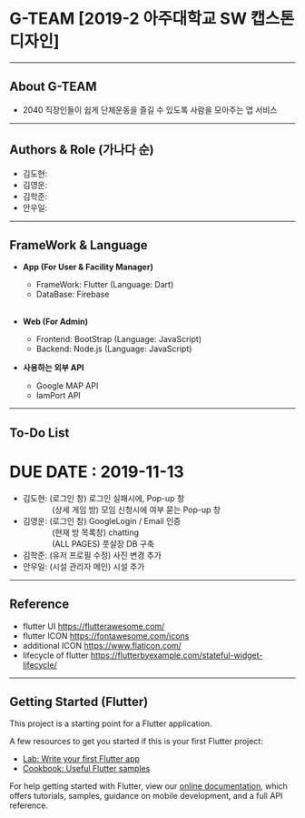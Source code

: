 # G-TEAM [2019-2 아주대학교 SW 캡스톤디자인]
---------------------------------------
## About G-TEAM
- 2040 직장인들이 쉽게 단체운동을 즐길 수 있도록 사람을 모아주는 앱 서비스

---------------------------------------
## Authors & Role (가나다 순)
- 김도현:
- 김영운:
- 김학준:
- 안우일:
---------------------------------------
## FrameWork & Language
- **App (For User & Facility Manager)**
  - FrameWork: Flutter (Language: Dart)
  - DataBase: Firebase
  <br><br>
- **Web (For Admin)**
  - Frontend: BootStrap (Language: JavaScript)
  - Backend: Node.js (Language: JavaScript)
  
- **사용하는 외부 API**
  - Google MAP API
  - IamPort API
---------------------------------------
## To-Do List 
# DUE DATE : 2019-11-13 
- 김도현: (로그인 창)       로그인 실패시에, Pop-up 창 </br>&nbsp;&nbsp;&nbsp;&nbsp;&nbsp;&nbsp;&nbsp;&nbsp;&nbsp;&nbsp;&nbsp;&nbsp;
(상세 게임 방)    모임 신청시에 여부 묻는 Pop-up 창 </br>
- 김영운: (로그인 창)       GoogleLogin / Email 인증 </br>&nbsp;&nbsp;&nbsp;&nbsp;&nbsp;&nbsp;&nbsp;&nbsp;&nbsp;&nbsp;&nbsp;&nbsp;
          (현재 방 목록창)  chatting </br>&nbsp;&nbsp;&nbsp;&nbsp;&nbsp;&nbsp;&nbsp;&nbsp;&nbsp;&nbsp;&nbsp;&nbsp;
          (ALL PAGES)       풋살장 DB 구축  </br>
- 김학준: (유저 프로필 수정) 사진 변경 추가  </br>
- 안우일: (시설 관리자 메인) 시설 추가 </br>
---------------------------------------
## Reference
- flutter UI      <https://flutterawesome.com/> 
- flutter ICON    <https://fontawesome.com/icons>  
- additional ICON <https://www.flaticon.com/> 
- lifecycle of flutter <https://flutterbyexample.com/stateful-widget-lifecycle/>
---------------------------------------
## Getting Started (Flutter)

This project is a starting point for a Flutter application.

A few resources to get you started if this is your first Flutter project:

- [Lab: Write your first Flutter app](https://flutter.dev/docs/get-started/codelab)
- [Cookbook: Useful Flutter samples](https://flutter.dev/docs/cookbook)

For help getting started with Flutter, view our
[online documentation](https://flutter.dev/docs), which offers tutorials,
samples, guidance on mobile development, and a full API reference.

